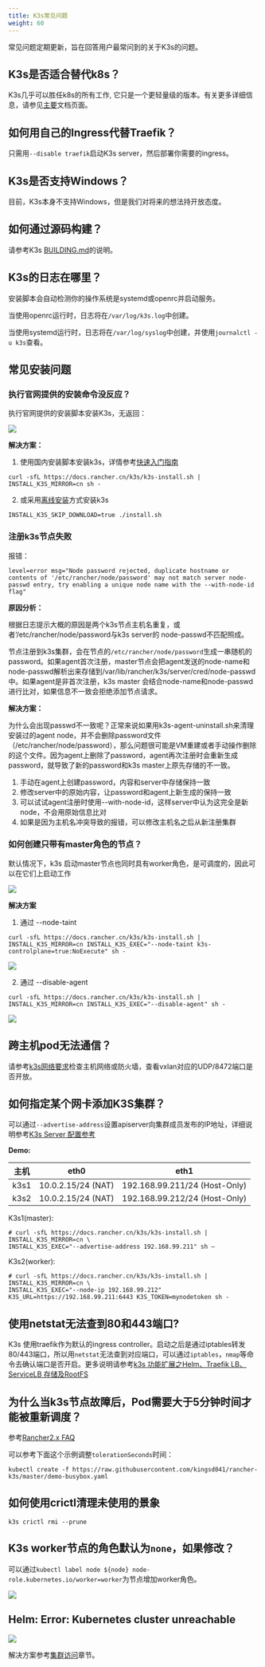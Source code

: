 ```yaml
---
title: K3s常见问题
weight: 60
---
```


常见问题定期更新，旨在回答用户最常问到的关于K3s的问题。

## K3s是否适合替代k8s？

K3s几乎可以胜任k8s的所有工作, 它只是一个更轻量级的版本。有关更多详细信息，请参见[主要](/docs/k3s/_index)文档页面。

## 如何用自己的Ingress代替Traefik？

只需用`--disable traefik`启动K3s server，然后部署你需要的ingress。

## K3s是否支持Windows？

目前，K3s本身不支持Windows，但是我们对将来的想法持开放态度。

## 如何通过源码构建？

请参考K3s [BUILDING.md](https://github.com/rancher/k3s/blob/master/BUILDING.md)的说明。

## K3s的日志在哪里？

安装脚本会自动检测你的操作系统是systemd或openrc并启动服务。

当使用openrc运行时，日志将在`/var/log/k3s.log`中创建。

当使用systemd运行时，日志将在`/var/log/syslog`中创建，并使用`journalctl -u k3s`查看。

## 常见安装问题

### 执行官网提供的安装命令没反应？

执行官网提供的安装脚本安装K3s，无返回：

![](https://tva1.sinaimg.cn/large/007S8ZIlly1ghnrh5zc7dj30ik02oq2t.jpg)


**解决方案：**

1. 使用国内安装脚本安装k3s，详情参考[快速入门指南](/docs/k3s/quick-start/_index)
```
curl -sfL https://docs.rancher.cn/k3s/k3s-install.sh | INSTALL_K3S_MIRROR=cn sh - 
```

2. 或采用[离线安装](/docs/k3s/installation/airgap/_index#)方式安装k3s
```
INSTALL_K3S_SKIP_DOWNLOAD=true ./install.sh
```

### 注册k3s节点失败

报错：
```
level=error msg="Node password rejected, duplicate hostname or contents of '/etc/rancher/node/password' may not match server node-passwd entry, try enabling a unique node name with the --with-node-id flag"
```

**原因分析：**

根据日志提示大概的原因是两个k3s节点主机名重复，或者‘/etc/rancher/node/password与k3s server的 node-passwd不匹配照成。

节点注册到k3s集群，会在节点的`/etc/rancher/node/password`生成一串随机的password。如果agent首次注册，master节点会把agent发送的node-name和node-passwd解析出来存储到/var/lib/rancher/k3s/server/cred/node-passwd中。如果agent是非首次注册，k3s master 会结合node-name和node-passwd进行比对，如果信息不一致会拒绝添加节点请求。

**解决方案：**

为什么会出现passwd不一致呢？正常来说如果用k3s-agent-uninstall.sh来清理安装过的agent node，并不会删除password文件（/etc/rancher/node/password），那么问题很可能是VM重建或者手动操作删除的这个文件。因为agent上删除了password，agent再次注册时会重新生成password，就导致了新的password和k3s master上原先存储的不一致。

1. 手动在agent上创建password，内容和server中存储保持一致
2. 修改server中的原始内容，让password和agent上新生成的保持一致
3. 可以试试agent注册时使用--with-node-id，这样server中认为这完全是新node，不会用原始信息比对
4. 如果是因为主机名冲突导致的报错，可以修改主机名之后从新注册集群

### 如何创建只带有master角色的节点？

默认情况下，k3s 启动master节点也同时具有worker角色，是可调度的，因此可以在它们上启动工作

![](https://tva1.sinaimg.cn/large/007S8ZIlly1ghns27kguwj314q0aywft.jpg)

**解决方案** 

1. 通过 --node-taint 

```
curl -sfL https://docs.rancher.cn/k3s/k3s-install.sh | INSTALL_K3S_MIRROR=cn INSTALL_K3S_EXEC="--node-taint k3s-controlplane=true:NoExecute" sh -
```

![](https://tva1.sinaimg.cn/large/007S8ZIlly1ghns3k40ugj30sy066wf4.jpg)

2. 通过 --disable-agent

```
curl -sfL https://docs.rancher.cn/k3s/k3s-install.sh | INSTALL_K3S_MIRROR=cn INSTALL_K3S_EXEC="--disable-agent" sh -
```

![](https://tva1.sinaimg.cn/large/007S8ZIlly1ghns42e23nj30sy05gq3j.jpg)


## 跨主机pod无法通信？

请参考[k3s网络要求](/docs/k3s/installation/installation-requirements/_index#网络)检查主机网络或防火墙，查看vxlan对应的UDP/8472端口是否开放。

## 如何指定某个网卡添加K3S集群？

可以通过`--advertise-address`设置apiserver向集群成员发布的IP地址，详细说明参考[K3s Server 配置参考](/docs/k3s/installation/install-options/server-config/_index)

**Demo:**

主机 | eth0 | eth1
-- | -- | --
k3s1 | 10.0.2.15/24 (NAT) | 192.168.99.211/24 (Host-Only)
k3s2 | 10.0.2.15/24 (NAT) | 192.168.99.212/24  (Host-Only)

K3s1(master):

```
# curl -sfL https://docs.rancher.cn/k3s/k3s-install.sh | INSTALL_K3S_MIRROR=cn \
INSTALL_K3S_EXEC="--advertise-address 192.168.99.211" sh –
```
K3s2(worker):
```
# curl -sfL https://docs.rancher.cn/k3s/k3s-install.sh | INSTALL_K3S_MIRROR=cn \
INSTALL_K3S_EXEC="--node-ip 192.168.99.212" K3S_URL=https://192.168.99.211:6443 K3S_TOKEN=mynodetoken sh -
```

## 使用netstat无法查到80和443端口?

K3s 使用traefik作为默认的ingress controller。启动之后是通过iptables转发80/443端口，所以用`netstat`无法查到对应端口，可以通过`iptables`，`nmap`等命令去确认端口是否开启。更多说明请参考[k3s 功能扩展之Helm、Traefik LB、ServiceLB 存储及RootFS](https://www.bilibili.com/video/BV187411N7CJ?from=search&seid=3747749725845523296)

## 为什么当k3s节点故障后，Pod需要大于5分钟时间才能被重新调度？

参考[Rancher2.x FAQ](https://rancher2.docs.rancher.cn/docs/faq/technical/_index/#%E4%B8%BA%E4%BB%80%E4%B9%88%E5%BD%93%E4%B8%80%E4%B8%AA%E8%8A%82%E7%82%B9%E6%95%85%E9%9A%9C%E6%97%B6%EF%BC%8C%E4%B8%80%E4%B8%AA-pod-%E9%9C%80%E8%A6%81%E5%A4%A7%E4%BA%8E-5-%E5%88%86%E9%92%9F%E6%97%B6%E9%97%B4%E6%89%8D%E8%83%BD%E8%A2%AB%E9%87%8D%E6%96%B0%E8%B0%83%E5%BA%A6%EF%BC%9F)

可以参考下面这个示例调整`tolerationSeconds`时间：

```
kubectl create -f https://raw.githubusercontent.com/kingsd041/rancher-k3s/master/demo-busybox.yaml
```

## 如何使用crictl清理未使用的景象

```
k3s crictl rmi --prune
```

## K3s worker节点的角色默认为`none`，如果修改？

可以通过`kubectl label node ${node} node-role.kubernetes.io/worker=worker`为节点增加worker角色。

![](https://tva1.sinaimg.cn/large/007S8ZIlly1ghnt0fwi7kj30u60beq3t.jpg)

## Helm: Error: Kubernetes cluster unreachable

![](https://tva1.sinaimg.cn/large/007S8ZIlly1ghnt6gohg1j30mw07imxn.jpg)

解决方案参考[集群访问](/docs/k3s/cluster-access/_index)章节。